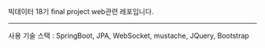 빅데이터 18기 final project web관련 레포입니다. 
<hr>
사용 기술 스택 : SpringBoot, JPA, WebSocket, mustache, JQuery, Bootstrap

